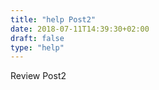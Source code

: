 ```yaml
---
title: "help Post2"
date: 2018-07-11T14:39:30+02:00
draft: false
type: "help"
---
```


Review Post2
